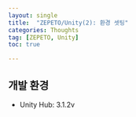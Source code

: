 ```yaml
---
layout: single
title:  "ZEPETO/Unity(2): 환경 셋팅"
categories: Thoughts
tag: [ZEPETO, Unity]
toc: true 

---
```


## 개발 환경
- Unity Hub: 3.1.2v